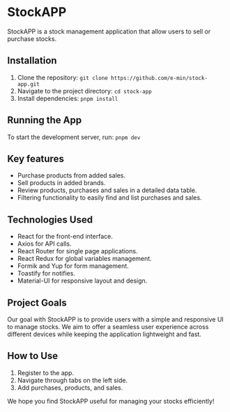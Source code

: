# StockAPP
StockAPP is a stock management application that allow users to sell or purchase stocks.

## Installation
1. Clone the repository: `git clone https://github.com/e-min/stock-app.git`
2. Navigate to the project directory: `cd stock-app`
3. Install dependencies: `pnpm install`

## Running the App
To start the development server, run: `pnpm dev`

## Key features
- Purchase products from added sales.
- Sell products in added brands.
- Review products, purchases and sales in a detailed data table.
- Filtering functionality to easily find and list purchases and sales.

## Technologies Used
- React for the front-end interface.
- Axios for API calls.
- React Router for single page applications.
- React Redux for global variables management.
- Formik and Yup for form management.
- Toastify for notifies.
- Material-UI for responsive layout and design.

## Project Goals
Our goal with StockAPP is to provide users with a simple and responsive UI to manage stocks. We aim to offer a seamless user experience across different devices while keeping the application lightweight and fast.

## How to Use
1. Register to the app.
2. Navigate through tabs on the left side.
3. Add purchases, products, and sales.

We hope you find StockAPP useful for managing your stocks efficiently!
